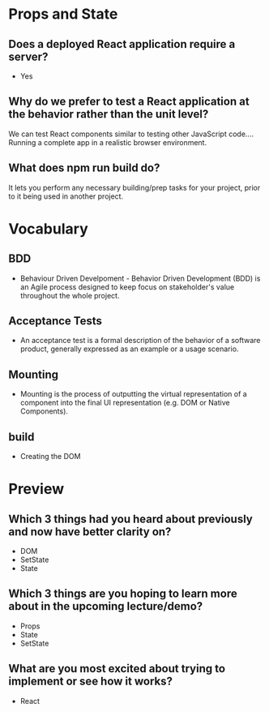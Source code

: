 # Props and State

## Does a deployed React application require a server?
- Yes

## Why do we prefer to test a React application at the behavior rather than the unit level?
We can test React components similar to testing other JavaScript code.... Running a complete app in a realistic browser environment. 

## What does npm run build do?
It lets you perform any necessary building/prep tasks for your project, prior to it being used in another project.

# Vocabulary

## BDD
- Behaviour Driven Develpoment - Behavior Driven Development (BDD) is an Agile process designed to keep focus on stakeholder's value throughout the whole project.

## Acceptance Tests
- An acceptance test is a formal description of the behavior of a software product, generally expressed as an example or a usage scenario.

## Mounting
- Mounting is the process of outputting the virtual representation of a component into the final UI representation (e.g. DOM or Native Components).

## build
- Creating the DOM

# Preview
## Which 3 things had you heard about previously and now have better clarity on?
- DOM
- SetState
- State

## Which 3 things are you hoping to learn more about in the upcoming lecture/demo?
- Props
- State
- SetState

## What are you most excited about trying to implement or see how it works?
- React